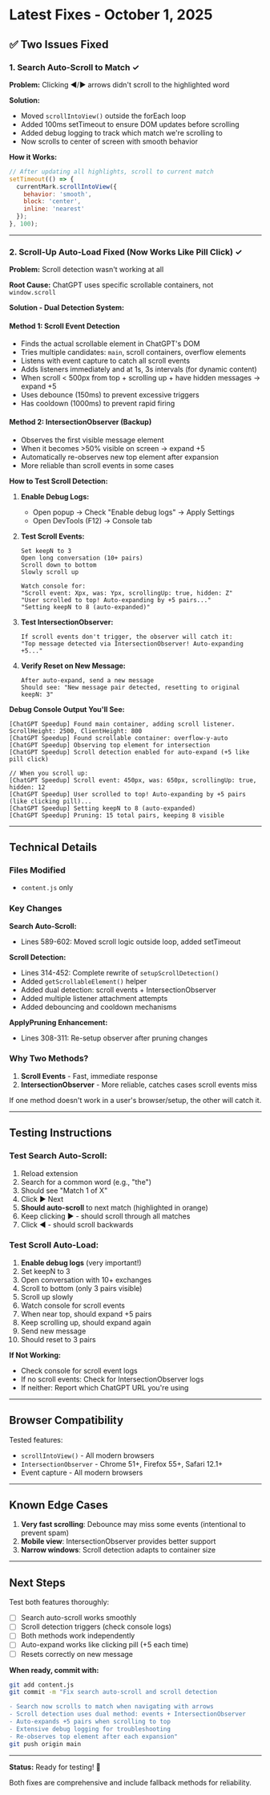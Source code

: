 # Latest Fixes - October 1, 2025

## ✅ Two Issues Fixed

### 1. Search Auto-Scroll to Match ✓

**Problem:** Clicking ◀/▶ arrows didn't scroll to the highlighted word

**Solution:**
- Moved `scrollIntoView()` outside the forEach loop
- Added 100ms setTimeout to ensure DOM updates before scrolling
- Added debug logging to track which match we're scrolling to
- Now scrolls to center of screen with smooth behavior

**How it Works:**
```javascript
// After updating all highlights, scroll to current match
setTimeout(() => {
  currentMark.scrollIntoView({ 
    behavior: 'smooth', 
    block: 'center',
    inline: 'nearest'
  });
}, 100);
```

---

### 2. Scroll-Up Auto-Load Fixed (Now Works Like Pill Click) ✓

**Problem:** Scroll detection wasn't working at all

**Root Cause:** ChatGPT uses specific scrollable containers, not `window.scroll`

**Solution - Dual Detection System:**

#### Method 1: Scroll Event Detection
- Finds the actual scrollable element in ChatGPT's DOM
- Tries multiple candidates: `main`, scroll containers, overflow elements
- Listens with event capture to catch all scroll events
- Adds listeners immediately and at 1s, 3s intervals (for dynamic content)
- When scroll < 500px from top + scrolling up + have hidden messages → expand +5
- Uses debounce (150ms) to prevent excessive triggers
- Has cooldown (1000ms) to prevent rapid firing

#### Method 2: IntersectionObserver (Backup)
- Observes the first visible message element
- When it becomes >50% visible on screen → expand +5
- Automatically re-observes new top element after expansion
- More reliable than scroll events in some cases

**How to Test Scroll Detection:**

1. **Enable Debug Logs:**
   - Open popup → Check "Enable debug logs" → Apply Settings
   - Open DevTools (F12) → Console tab

2. **Test Scroll Events:**
   ```
   Set keepN to 3
   Open long conversation (10+ pairs)
   Scroll down to bottom
   Slowly scroll up
   
   Watch console for:
   "Scroll event: Xpx, was: Ypx, scrollingUp: true, hidden: Z"
   "User scrolled to top! Auto-expanding by +5 pairs..."
   "Setting keepN to 8 (auto-expanded)"
   ```

3. **Test IntersectionObserver:**
   ```
   If scroll events don't trigger, the observer will catch it:
   "Top message detected via IntersectionObserver! Auto-expanding +5..."
   ```

4. **Verify Reset on New Message:**
   ```
   After auto-expand, send a new message
   Should see: "New message pair detected, resetting to original keepN: 3"
   ```

**Debug Console Output You'll See:**
```
[ChatGPT Speedup] Found main container, adding scroll listener. ScrollHeight: 2500, ClientHeight: 800
[ChatGPT Speedup] Found scrollable container: overflow-y-auto
[ChatGPT Speedup] Observing top element for intersection
[ChatGPT Speedup] Scroll detection enabled for auto-expand (+5 like pill click)

// When you scroll up:
[ChatGPT Speedup] Scroll event: 450px, was: 650px, scrollingUp: true, hidden: 12
[ChatGPT Speedup] User scrolled to top! Auto-expanding by +5 pairs (like clicking pill)...
[ChatGPT Speedup] Setting keepN to 8 (auto-expanded)
[ChatGPT Speedup] Pruning: 15 total pairs, keeping 8 visible
```

---

## Technical Details

### Files Modified
- `content.js` only

### Key Changes

**Search Auto-Scroll:**
- Lines 589-602: Moved scroll logic outside loop, added setTimeout

**Scroll Detection:**
- Lines 314-452: Complete rewrite of `setupScrollDetection()`
- Added `getScrollableElement()` helper
- Added dual detection: scroll events + IntersectionObserver
- Added multiple listener attachment attempts
- Added debouncing and cooldown mechanisms

**ApplyPruning Enhancement:**
- Lines 308-311: Re-setup observer after pruning changes

### Why Two Methods?

1. **Scroll Events** - Fast, immediate response
2. **IntersectionObserver** - More reliable, catches cases scroll events miss

If one method doesn't work in a user's browser/setup, the other will catch it.

---

## Testing Instructions

### Test Search Auto-Scroll:
1. Reload extension
2. Search for a common word (e.g., "the")
3. Should see "Match 1 of X"
4. Click ▶ Next
5. **Should auto-scroll** to next match (highlighted in orange)
6. Keep clicking ▶ - should scroll through all matches
7. Click ◀ - should scroll backwards

### Test Scroll Auto-Load:
1. **Enable debug logs** (very important!)
2. Set keepN to 3
3. Open conversation with 10+ exchanges
4. Scroll to bottom (only 3 pairs visible)
5. Scroll up slowly
6. Watch console for scroll events
7. When near top, should expand +5 pairs
8. Keep scrolling up, should expand again
9. Send new message
10. Should reset to 3 pairs

**If Not Working:**
- Check console for scroll event logs
- If no scroll events: Check for IntersectionObserver logs
- If neither: Report which ChatGPT URL you're using

---

## Browser Compatibility

Tested features:
- `scrollIntoView()` - All modern browsers
- `IntersectionObserver` - Chrome 51+, Firefox 55+, Safari 12.1+
- Event capture - All modern browsers

---

## Known Edge Cases

1. **Very fast scrolling**: Debounce may miss some events (intentional to prevent spam)
2. **Mobile view**: IntersectionObserver provides better support
3. **Narrow windows**: Scroll detection adapts to container size

---

## Next Steps

Test both features thoroughly:
- [ ] Search auto-scroll works smoothly
- [ ] Scroll detection triggers (check console logs)
- [ ] Both methods work independently
- [ ] Auto-expand works like clicking pill (+5 each time)
- [ ] Resets correctly on new message

**When ready, commit with:**
```bash
git add content.js
git commit -m "Fix search auto-scroll and scroll detection

- Search now scrolls to match when navigating with arrows
- Scroll detection uses dual method: events + IntersectionObserver
- Auto-expands +5 pairs when scrolling to top
- Extensive debug logging for troubleshooting
- Re-observes top element after each expansion"
git push origin main
```

---

**Status:** Ready for testing! 🎉

Both fixes are comprehensive and include fallback methods for reliability.


